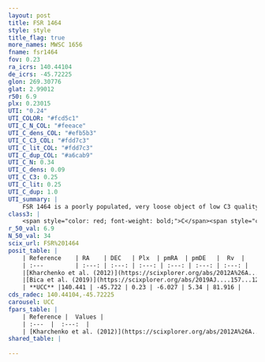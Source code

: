 ```yaml
---
layout: post
title: FSR 1464
style: style
title_flag: true
more_names: MWSC 1656
fname: fsr1464
fov: 0.23
ra_icrs: 140.44104
de_icrs: -45.72225
glon: 269.30776
glat: 2.99012
r50: 6.9
plx: 0.23015
UTI: "0.24"
UTI_COLOR: "#fcd5c1"
UTI_C_N_COL: "#feeace"
UTI_C_dens_COL: "#efb5b3"
UTI_C_C3_COL: "#fdd7c3"
UTI_C_lit_COL: "#fdd7c3"
UTI_C_dup_COL: "#a6cab9"
UTI_C_N: 0.34
UTI_C_dens: 0.09
UTI_C_C3: 0.25
UTI_C_lit: 0.25
UTI_C_dup: 1.0
UTI_summary: |
    FSR 1464 is a poorly populated, very loose object of low C3 quality. It is poorly studied in the literature, with no articles listed in the last 6 years.
class3: |
    <span style="color: red; font-weight: bold;">C</span><span style="color: red; font-weight: bold;">C</span>
r_50_val: 6.9
N_50_val: 34
scix_url: FSR%201464
posit_table: |
    | Reference    | RA    | DEC   | Plx  | pmRA  | pmDE   |  Rv  |
    | :---         | :---: | :---: | :---: | :---: | :---: | :---: |
    |[Kharchenko et al. (2012)](https://scixplorer.org/abs/2012A%26A...543A.156K) | 140.445 | -45.76 | -- | -11.38 | 1.49 | -- |
    |[Bica et al. (2019)](https://scixplorer.org/abs/2019AJ....157...12B) | 140.445 | -45.736 | -- | -- | -- | -- |
    | **UCC** |140.441 | -45.722 | 0.23 | -6.027 | 5.34 | 81.916 | 
cds_radec: 140.44104,-45.72225
carousel: UCC
fpars_table: |
    | Reference |  Values |
    | :---  |  :---:  |
    | [Kharchenko et al. (2012)](https://scixplorer.org/abs/2012A%26A...543A.156K) | `e_bv=0.833, distance=2220, log_age=8.495` |
shared_table: |
    
---
```

